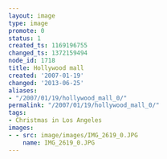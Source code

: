 ```yaml
---
layout: image
type: image
promote: 0
status: 1
created_ts: 1169196755
changed_ts: 1372159494
node_id: 1718
title: Hollywood mall
created: '2007-01-19'
changed: '2013-06-25'
aliases:
- "/2007/01/19/hollywood_mall_0/"
permalink: "/2007/01/19/hollywood_mall_0/"
tags:
- Christmas in Los Angeles
images:
- - src: image/images/IMG_2619_0.JPG
    name: IMG_2619_0.JPG
---
```


